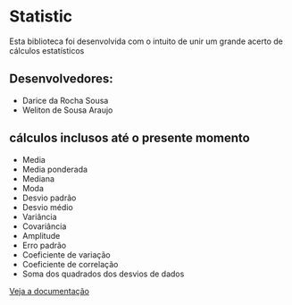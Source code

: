 # Statistic

Esta biblioteca foi desenvolvida com o intuito de unir um grande acerto de cálculos estatísticos

## Desenvolvedores:
- Darice da Rocha Sousa
- Weliton de Sousa Araujo

## cálculos inclusos até o presente momento
- Media
- Media ponderada
- Mediana
- Moda
- Desvio padrão
- Desvio médio
- Variância
- Covariância
- Amplitude
- Erro padrão
- Coeficiente de variação
- Coeficiente de correlação
- Soma dos quadrados dos desvios de dados

[Veja a documentação](https://welitonsousa.vercel.app/post?id=lib-statistic-59a2ce35-a7c9-4aa3-8f5e-a5d632b21d6e)
